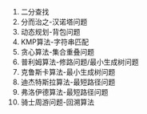 1. 二分查找
2. 分而治之-汉诺塔问题
3. 动态规划-背包问题
4. KMP算法-字符串匹配
5. 贪心算法-集合重叠问题
6. 普利姆算法-修路问题/最小生成树问题
7. 克鲁斯卡算法-最小生成树问题
8. 迪杰特斯拉算法-最短路径问题
9. 弗洛伊德算法-最短路径问题
10. 骑士周游问题-回溯算法


   